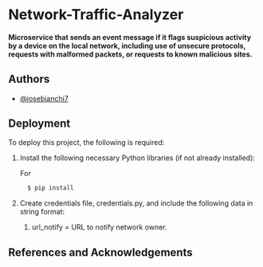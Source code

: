# Network-Traffic-Analyzer

#### Microservice that sends an event message if it flags suspicious activity by a device on the local network, including use of unsecure protocols, requests with malformed packets, or requests to known malicious sites.

## Authors

- [@josebianchi7](https://github.com/josebianchi7)


## Deployment

To deploy this project, the following is required:

1. Install the following necessary Python libraries (if not already installed):

    For 
    ```bash
      $ pip install 
    ```

2. Create credentials file, credentials.py, and include the following data in string format:
  
    1. url_notify = URL to notify network owner.




## References and Acknowledgements


